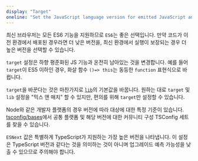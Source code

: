 ```yaml
---
display: "Target"
oneline: "Set the JavaScript language version for emitted JavaScript and include compatible library declarations."
---
```


최신 브라우저는 모든 ES6 기능을 지원하므로 `ES6`는 좋은 선택입니다.
만약 코드가 이전 환경에서 배포된 경우라면 더 낮은 버전을, 최신 환경에서 실행이 보장되는 경우 더 높은 버전을 선택할 수 있습니다.

`target` 설정은 하향 평준화된 JS 기능과 온전히 남아있는 것을 변경합니다.
예를 들어 `target`이 ES5 이하인 경우, 화살 함수 `()=> this`는 동등한 `function` 표현식으로 바뀝니다.

`target`을 바꾼다는 것은 마찬가지로 [`lib`](#lib)의 기본값을 바꿉니다.
원하는 대로 `target` 및 `lib` 설정을 "믹스 앤 매치" 할 수 있지만, 편의를 위해 `target`만 설정할 수 있습니다.

Node와 같은 개발자 플랫폼의 경우 버전에 따라 대상에 대한 특정 기준이 있습니다. [tsconfig/bases](https://github.com/tsconfig/bases#centralized-recommendations-for-tsconfig-bases)에서 공통 플랫폼 및 해당 버전에 대한 커뮤니티 구성 TSConfig 세트를 찾을 수 있습니다.

`ESNext` 값은 특별하게 TypeScript가 지원하는 가장 높은 버전을 나타냅니다.
이 설정은 TypeScript 버전과 같다는 것을 의미하는 것이 아니며 업그레이드 예측 가능성을 낮출 수 있으므로 주의해야 합니다.
